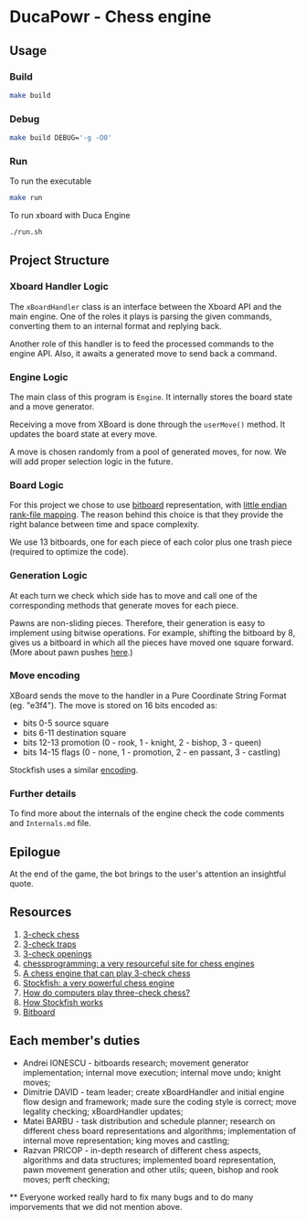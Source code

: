 # DucaPowr - Chess engine

## Usage

### Build

```bash
make build
```

### Debug
```bash
make build DEBUG='-g -O0'
```

### Run
To run the executable
```bash
make run
```

To run xboard with Duca Engine
```bash
./run.sh
```

## Project Structure

### Xboard Handler Logic

The `xBoardHandler` class is an interface between the Xboard API and the main engine. One of the roles it plays is parsing the given commands, converting them to an internal format and replying back.

Another role of this handler is to feed the processed commands to the engine API. Also, it awaits a generated move to send back a command.

### Engine Logic

The main class of this program is `Engine`. It internally stores the board state and a move generator.

Receiving a move from XBoard is done through the `userMove()` method. It updates the board state at every move.

A move is chosen randomly from a pool of generated moves, for now. We will add proper selection logic in the future.

### Board Logic

For this project we chose to use [bitboard](https://www.chessprogramming.org/Bitboards) representation, with [little endian rank-file mapping](https://www.chessprogramming.org/Square_Mapping_Considerations#Little-Endian_File-Rank_Mapping). The reason behind this choice is that they provide the right balance between time and space complexity.

We use 13 bitboards, one for each piece of each color plus one trash piece (required to optimize the code).

### Generation Logic

At each turn we check which side has to move and call one of the corresponding methods
that generate moves for each piece.

Pawns are non-sliding pieces. Therefore, their generation is easy to implement using bitwise operations. For example, shifting the bitboard by 8, gives us a bitboard in which all the pieces have moved one square forward. (More about pawn pushes [here](https://www.chessprogramming.org/Pawn_Pushes_(Bitboards)).)

### Move encoding

XBoard sends the move to the handler in a Pure Coordinate String Format (eg. "e3f4"). The move is stored on 16 bits encoded as:

- bits 0-5 source square
- bits 6-11 destination square
- bits 12-13 promotion (0 - rook, 1 - knight, 2 - bishop, 3 - queen)
- bits 14-15 flags (0 - none, 1 - promotion, 2 - en passant, 3 - castling)

Stockfish uses a similar [encoding](https://github.com/official-stockfish/Stockfish/blob/b1c8840f104d4d36b3f9a420b8b26a5e94c6dc18/src/types.h#L112).

### Further details

To find more about the internals of the engine check the code comments and `Internals.md` file.

## Epilogue

At the end of the game, the bot brings to the user's attention an insightful quote.

## Resources
1. [3-check chess](https://www.chess.com/terms/3-check-chess)
2. [3-check traps](https://www.chess.com/article/view/the-3-check-traps-you-need-to-know)
3. [3-check openings](https://www.chess.com/forum/view/chess960-chess-variants/3-checks-best-openings-1)
4. [chessprogramming: a very resourceful site for chess engines](https://www.chessprogramming.org/Main_Page)
5. [A chess engine that can play 3-check chess](https://github.com/ianfab/Fairy-Stockfish)
6. [Stockfish: a very powerful chess engine](https://github.com/ddugovic/Stockfish)
7. [How do computers play three-check chess?](https://chess.stackexchange.com/questions/18903/how-do-computers-play-three-check-chess)
8. [How Stockfish works](http://rin.io/chess-engine/)
9. [Bitboard](https://www.chessprogramming.org/Bitboards)

## Each member's duties
* Andrei IONESCU - bitboards research; movement generator implementation; internal move execution; internal move undo; knight moves;
* Dimitrie DAVID - team leader; create xBoardHandler and initial engine flow design and framework; made sure the coding style is correct; move legality checking; xBoardHandler updates;
* Matei BARBU - task distribution and schedule planner; research on different chess board representations and algorithms; implementation of internal move representation; king moves and castling;
* Razvan PRICOP - in-depth research of different chess aspects, algorithms and data structures; implemented board representation, pawn movement generation and other utils; queen, bishop and rook moves; perft checking;

** Everyone worked really hard to fix many bugs and to do many imporvements that we did not mention above.
